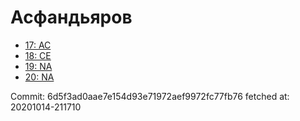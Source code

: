 # Асфандьяров
- [17: AC](17.md)
- [18: CE](18.md)
- [19: NA](19.md)
- [20: NA](20.md)

Commit: 6d5f3ad0aae7e154d93e71972aef9972fc77fb76
 fetched at: 20201014-211710
